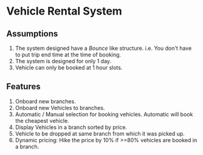 # Vehicle Rental System

## Assumptions
1. The system designed have a *Bounce* like structure. i.e. You don't have to put trip end time at the time of booking.
2. The system is designed for only 1 day.
3. Vehicle can only be booked at 1 hour slots.

## Features
1. Onboard new branches.
2. Onboard new Vehicles to branches.
3. Automatic / Manual selection for booking vehicles. Automatic will book the cheapest vehicle.
4. Display Vehicles in a branch sorted by price.
5. Vehicle to be dropped at same branch from which it was picked up.
6. Dynamic pricing: Hike the price by 10% if >=80% vehicles are booked in a branch.
